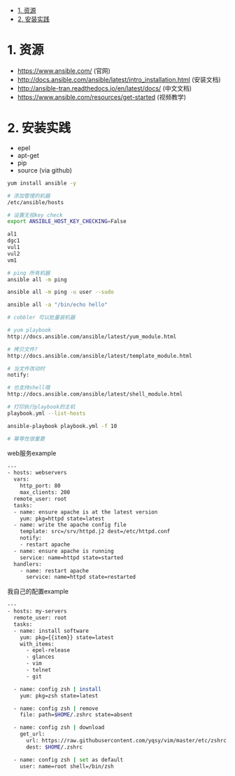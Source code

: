 
<!-- TOC -->

- [1. 资源](#1-资源)
- [2. 安装实践](#2-安装实践)

<!-- /TOC -->


<a id="markdown-1-资源" name="1-资源"></a>
# 1. 资源

* https://www.ansible.com/ (官网)
* http://docs.ansible.com/ansible/latest/intro_installation.html (安装文档)
* http://ansible-tran.readthedocs.io/en/latest/docs/ (中文文档)
* https://www.ansible.com/resources/get-started (视频教学)

<a id="markdown-2-安装实践" name="2-安装实践"></a>
# 2. 安装实践

* epel
* apt-get
* pip
* source (via github)

```bash
yum install ansible -y

# 添加管理的机器
/etc/ansible/hosts

# 设置无视key check
export ANSIBLE_HOST_KEY_CHECKING=False

al1
dgc1
vul1
vul2
vm1

# ping 所有机器
ansible all -m ping

ansible all -m ping -u user --sudo

ansible all -a "/bin/echo hello"

# cobbler 可以批量装机器

# yum playbook
http://docs.ansible.com/ansible/latest/yum_module.html

# 拷贝文件?
http://docs.ansible.com/ansible/latest/template_module.html

# 当文件改动时
notify:

# 也支持shell哦
http://docs.ansible.com/ansible/latest/shell_module.html

# 打印执行playbook的主机
playbook.yml --list-hosts

ansible-playbook playbook.yml -f 10

# 幂等性很重要
```

web服务example
```bash
---
- hosts: webservers
  vars:
    http_port: 80
    max_clients: 200
  remote_user: root
  tasks:
  - name: ensure apache is at the latest version
    yum: pkg=httpd state=latest
  - name: write the apache config file
    template: src=/srv/httpd.j2 dest=/etc/httpd.conf
    notify:
    - restart apache
  - name: ensure apache is running
    service: name=httpd state=started
  handlers:
    - name: restart apache
      service: name=httpd state=restarted
```

我自己的配置example
```bash
---
- hosts: my-servers
  remote_user: root
  tasks:
  - name: install software
    yum: pkg={{item}} state=latest
    with_items:
      - epel-release
      - glances
      - vim
      - telnet
      - git

  - name: config zsh | install
    yum: pkg=zsh state=latest

  - name: config zsh | remove
    file: path=$HOME/.zshrc state=absent

  - name: config zsh | download
    get_url:
      url: https://raw.githubusercontent.com/yqsy/vim/master/etc/zshrc.zsh
      dest: $HOME/.zshrc

  - name: config zsh | set as default
    user: name=root shell=/bin/zsh
```
